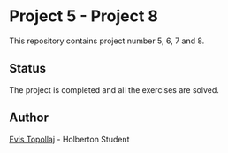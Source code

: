 # Project 5 - Project 8

This repository contains project number 5, 6, 7 and 8. 

## Status
The project is completed and all the exercises are solved.

## Author
[Evis Topollaj](https://www.linkedin.com/in/evis-topollaj-2a883665?original_referer=) - Holberton Student
